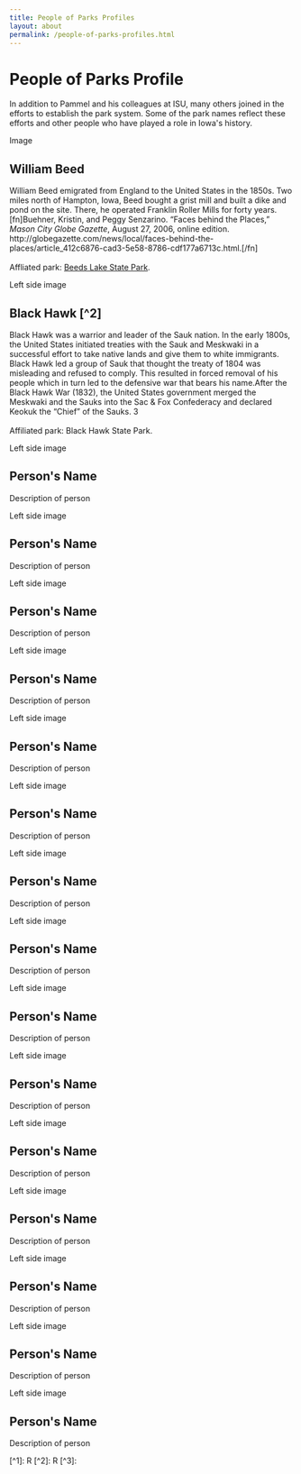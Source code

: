 ```yaml
---
title: People of Parks Profiles
layout: about
permalink: /people-of-parks-profiles.html
---
```


<html>
<body>

<div class="p-5 text-left">
  <h1>People of Parks Profile</h1>
  <p>In addition to Pammel and his colleagues at ISU, many others joined in the efforts to establish the park system. Some of the park names reflect these efforts and other people who have played a role in Iowa's history.</p> 
</div>
  
<div class="container">
  <div class="row">
    <div class="col-sm-2">
      <p></p>
      <p></p>
 </div>
 <div class="col-sm-5">
      <p>Image</p>
 </div>
 <div class="col-sm-5">
   <h2>William Beed</h2>
      <p>William Beed emigrated from England to the United States in the 1850s. Two miles north of Hampton, Iowa, Beed bought a grist mill and built a dike and pond on the site. There, he operated Franklin Roller Mills for forty years.[fn]Buehner, Kristin, and Peggy Senzarino. “Faces behind the Places,” <em>Mason City Globe Gazette</em>, August 27, 2006, online edition. http://globegazette.com/news/local/faces-behind-the-places/article_412c6876-cad3-5e58-8786-cdf177a6713c.html.[/fn]
        <br />
        <br />
        Affliated park: <a href="http://www.iowadnr.gov/Places-to-Go/State-Parks/Iowa-State-Parks/ParkDetails/ParkID/610145">Beeds Lake State Park</a>.
      </p>
 </div>
 <div class="col-sm-2">
      <p></p>
 </div>
<div class="col-sm-5">
  <p>Left side image</p>
</div>
<div class="col-sm-5">
<h2>Black Hawk [^2]</h2>
  <p>Black Hawk was a warrior and leader of the Sauk nation. In the early 1800s, the United States initiated treaties with the Sauk and Meskwaki in a successful effort to take native lands and give them to white immigrants. Black Hawk led a group of Sauk that thought the treaty of 1804 was misleading and refused to comply. This resulted in forced removal of his people which in turn led to the defensive war that bears his name.After the Black Hawk War (1832), the United States government merged the Meskwaki and the Sauks into the Sac & Fox Confederacy and declared Keokuk the “Chief” of the Sauks. 3
    <br />
    <br />
    Affiliated park: <a href"">Black Hawk State Park</a>.</p>
</div>
<div class="col-sm-2">
  <p></p>
</div>
<div class="col-sm-5">
  <p>Left side image</p>
</div>
<div class="col-sm-5">
<h2>Person's Name</h2>
  <p>Description of person</p>
</div>
<div class="col-sm-2">
  <p></p>
</div>
<div class="col-sm-5">
  <p>Left side image</p>
</div>
<div class="col-sm-5">
<h2>Person's Name</h2>
  <p>Description of person</p>
</div>
<div class="col-sm-2">
  <p></p>
</div>
<div class="col-sm-5">
  <p>Left side image</p>
</div>
<div class="col-sm-5">
<h2>Person's Name</h2>
  <p>Description of person</p>
</div>
<div class="col-sm-2">
  <p></p>
</div>
<div class="col-sm-5">
  <p>Left side image</p>
</div>
<div class="col-sm-5">
<h2>Person's Name</h2>
  <p>Description of person</p>
</div>
<div class="col-sm-2">
  <p></p>
</div>
<div class="col-sm-5">
  <p>Left side image</p>
</div>
<div class="col-sm-5">
<h2>Person's Name</h2>
  <p>Description of person</p>
</div>
<div class="col-sm-2">
  <p></p>
</div>
<div class="col-sm-5">
  <p>Left side image</p>
</div>
<div class="col-sm-5">
<h2>Person's Name</h2>
  <p>Description of person</p>
</div>
<div class="col-sm-2">
  <p></p>
</div>
<div class="col-sm-5">
  <p>Left side image</p>
</div>
<div class="col-sm-5">
<h2>Person's Name</h2>
  <p>Description of person</p>
</div>
<div class="col-sm-2">
  <p></p>
</div>
<div class="col-sm-5">
  <p>Left side image</p>
</div>
<div class="col-sm-5">
<h2>Person's Name</h2>
  <p>Description of person</p>
</div>
<div class="col-sm-2">
  <p></p>
</div>
<div class="col-sm-5">
  <p>Left side image</p>
</div>
<div class="col-sm-5">
<h2>Person's Name</h2>
  <p>Description of person</p>
</div>
<div class="col-sm-2">
  <p></p>
</div>
<div class="col-sm-5">
  <p>Left side image</p>
</div>
<div class="col-sm-5">
<h2>Person's Name</h2>
  <p>Description of person</p>
</div>
<div class="col-sm-2">
  <p></p>
</div>
<div class="col-sm-5">
  <p>Left side image</p>
</div>
<div class="col-sm-5">
<h2>Person's Name</h2>
  <p>Description of person</p>
</div>
<div class="col-sm-2">
  <p></p>
</div>
<div class="col-sm-5">
  <p>Left side image</p>
</div>
<div class="col-sm-5">
<h2>Person's Name</h2>
  <p>Description of person</p>
</div>
<div class="col-sm-2">
  <p></p>
</div>
<div class="col-sm-5">
  <p>Left side image</p>
</div>
<div class="col-sm-5">
<h2>Person's Name</h2>
  <p>Description of person</p>
</div>
<div class="col-sm-2">
  <p></p>
</div>
<div class="col-sm-5">
  <p>Left side image</p>
</div>
<div class="col-sm-5">
<h2>Person's Name</h2>
  <p>Description of person</p>
</div>
<div class="col-sm-2">
  <p></p>
</div>
<div class="col-sm-5">
  <p>Left side image</p>
</div>
<div class="col-sm-5">
<h2>Person's Name</h2>
  <p>Description of person</p>
</div>
</div>
[^1]:  R
[^2]: R
[^3]: 
</body>
</html>
